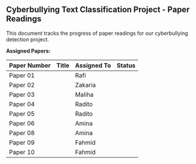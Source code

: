 ## Cyberbullying Text Classification Project - Paper Readings

This document tracks the progress of paper readings for our cyberbullying detection project.

**Assigned Papers:**

| Paper Number | Title | Assigned To | Status | 
|---|---|---|---|
| Paper 01 |  | Rafi | |
| Paper 02 |  | Zakaria | |
| Paper 03 |  | Maliha | |
| Paper 04 |  | Radito | |
| Paper 05 |  | Radito | |
| Paper 06 |  | Amina | |
| Paper 08 |  | Amina | |
| Paper 09 |  | Fahmid | |
| Paper 10 |  | Fahmid | |

